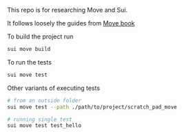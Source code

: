 This repo is for researching Move and Sui.

It follows loosely the guides from [Move book](https://move-book.com/index.html)

To build the project run
```bash
sui move build
```

To run the tests
```bash
sui move test
```

Other variants of executing tests
```bash
# from an outside folder
sui move test --path ./path/to/project/scratch_pad_move

# running single test
sui move test test_hello
```
